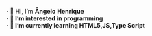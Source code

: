 · 👋 Hi, I’m <strong>Ângelo Henrique<strong> <br>
· 👀 I’m interested in <strong>programming<strong> <br>
· 🌱 I’m currently learning <strong>HTML5,JS,Type Script<strong>
